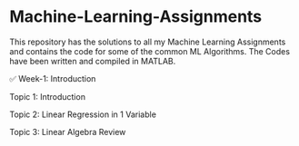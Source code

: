 # Machine-Learning-Assignments
This repository has the solutions to all my Machine Learning Assignments and contains the code for some of the common ML Algorithms.
The Codes have been written and compiled in MATLAB.

✅ Week-1: Introduction

Topic 1: Introduction

Topic 2: Linear Regression in 1 Variable

Topic 3: Linear Algebra Review

